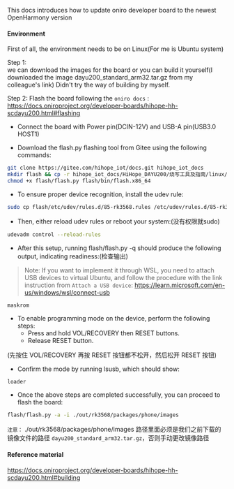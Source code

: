 This docs introduces how to update oniro developer board to the newest OpenHarmony version

#### Environment
First of all, the environment needs to be on Linux(For me is Ubuntu system)

Step 1:  
we can download the images for the board or you can build it yourself(I downloaded the image dayu200_standard_arm32.tar.gz from my colleague's link)
Didn't try the way of building by myself.

Step 2:
Flash the board following the `oniro docs` :  
 https://docs.oniroproject.org/developer-boards/hihope-hh-scdayu200.html#flashing


- Connect the board with Power pin(DCIN-12V) and USB-A pin(USB3.0 HOST1)

- Download the flash.py flashing tool from Gitee using the following commands:

```bash
git clone https://gitee.com/hihope_iot/docs.git hihope_iot_docs
mkdir flash && cp -r hihope_iot_docs/HiHope_DAYU200/烧写工具及指南/linux/* flash/
chmod +x flash/flash.py flash/bin/flash.x86_64
```
- To ensure proper device recognition, install the udev rule:

```bash
sudo cp flash/etc/udev/rules.d/85-rk3568.rules /etc/udev/rules.d/85-rk3568.rules
```

- Then, either reload udev rules or reboot your system:(没有权限就sudo)
```bash
udevadm control --reload-rules
```
- After this setup, running flash/flash.py -q should produce the following output, indicating readiness:(检查输出)

>Note:
If you want to implement it through WSL, you need to attach USB devices to virtual Ubuntu, and follow the procedure with the link instruction from `Attach a USB device`:
https://learn.microsoft.com/en-us/windows/wsl/connect-usb

```bash
maskrom
```
- To enable programming mode on the device, perform the following steps:
    - Press and hold VOL/RECOVERY then RESET buttons.
    - Release RESET button.

(先按住 VOL/RECOVERY 再按 RESET 按钮都不松开，然后松开 RESET 按钮)

- Confirm the mode by running lsusb, which should show:
```
loader
```

- Once the above steps are completed successfully, you can proceed to flash the board:

```bash
flash/flash.py -a -i ./out/rk3568/packages/phone/images
```

`注意：` ./out/rk3568/packages/phone/images 路径里面必须是我们之前下载的镜像文件的路径 `dayu200_standard_arm32.tar.gz`，否则手动更改镜像路径

#### Reference material  
https://docs.oniroproject.org/developer-boards/hihope-hh-scdayu200.html#building
